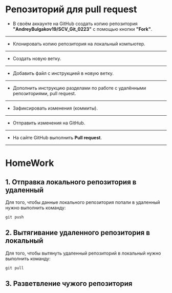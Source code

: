 # Репозиторий для **pull request**
* В своём аккаунте на GitHub создать копию репозитория **"AndreyBulgakov19/SCV_Git_0223"** с помощью кнопки **"Fork"**.
---
* Клонировать копию репозитория на локальный компьютер.
---
* Создать новую ветку.
---
* Добавить файл с инструкцией в новую ветку.
---
* Дополнить инструкцию разделами по работе с удалёнными репозиториями, pull request.
---
* Зафиксировать изменения (коммиты).
---
* Отправить изменения на GitHub.
---
* На сайте GitHub выполнить **Pull request**.
---

# HomeWork
## 1. Отправка локального репозитория в удаленный
Для того, чтобы данные локального репозитория попали в удаленный нужно выполнить команду:
```
git push
```
## 2. Вытягивание удаленного репозитория в локальный
Для того, чтобы вытянуть удаленный репозиторий в локальный нужно выполнить команду:
```
git pull
```
## 3. Разветвление чужого репозитория
